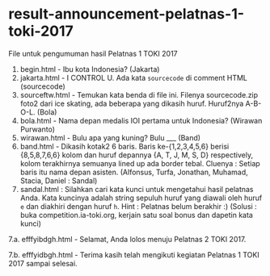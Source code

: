 # result-announcement-pelatnas-1-toki-2017
File untuk pengumuman hasil Pelatnas 1 TOKI 2017

1. begin.html - Ibu kota Indonesia? (Jakarta)
2. jakarta.html - I CONTROL U. Ada kata `sourcecode` di comment HTML (sourcecode)
3. sourceftw.html - Temukan kata benda di file ini. Filenya sourcecode.zip foto2 dari ice skating, ada beberapa yang dikasih huruf. Huruf2nya A-B-O-L. (Bola)
4. bola.html - Nama depan medalis IOI pertama untuk Indonesia? (Wirawan Purwanto)
5. wirawan.html - Bulu apa yang kuning? Bulu ___ (Band)
6. band.html - Dikasih kotak2 6 baris. Baris ke-{1,2,3,4,5,6} berisi {8,5,8,7,6,6} kolom dan huruf depannya {A, T, J, M, S, D} respectively, kolom terakhirnya semuanya lined up ada border tebal. Cluenya : Setiap baris itu nama depan asisten. (Alfonsus, Turfa, Jonathan, Muhamad, Stacia, Daniel : Sandal)
7. sandal.html : Silahkan cari kata kunci untuk mengetahui hasil pelatnas Anda. Kata kuncinya adalah string sepuluh huruf yang diawali oleh huruf `e` dan diakhiri dengan huruf `h`. Hint : Pelatnas belum berakhir :) (Solusi : buka competition.ia-toki.org, kerjain satu soal bonus dan dapetin kata kunci)

7.a. efffyibdgh.html - Selamat, Anda lolos menuju Pelatnas 2 TOKI 2017.

7.b. efffyidbgh.html - Terima kasih telah mengikuti kegiatan Pelatnas 1 TOKI 2017 sampai selesai.